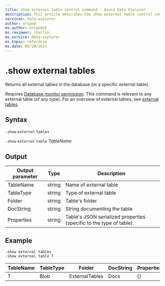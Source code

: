 ```yaml
---
title: show external table control command - Azure Data Explorer
description: This article describes the show external table control command in Azure Data Explorer 
services: data-explorer
author: orspod
ms.author: orspodek
ms.reviewer: rkarlin
ms.service: data-explorer
ms.topic: reference
ms.date: 05/20/2021
---
```

# .show external tables

Returns all external tables in the database (or a specific external table).

Requires [Database monitor permission](../management/access-control/role-based-authorization.md). This command is relevant to any external table (of any type). For an overview of external tables, see [external tables](../query/schema-entities/externaltables.md).

## Syntax

`.show` `external` `tables`

`.show` `external` `table` *TableName*

## Output

| Output parameter | Type   | Description                                                         |
|------------------|--------|---------------------------------------------------------------------|
| TableName        | string | Name of external table                                             |
| TableType        | string | Type of external table                                              |
| Folder           | string | Table's folder                                                     |
| DocString        | string | String documenting the table                                       |
| Properties       | string | Table's JSON serialized properties (specific to the type of table) |

## Example

```kusto
.show external tables
.show external table T
```

| TableName | TableType | Folder         | DocString | Properties |
|-----------|-----------|----------------|-----------|------------|
| T         | Blob      | ExternalTables | Docs      | {}         |
